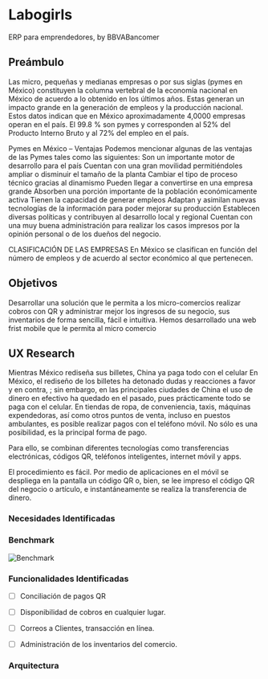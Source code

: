 # Labogirls
ERP para emprendedores, by BBVABancomer

## Preámbulo

Las micro, pequeñas y medianas empresas o por sus siglas (pymes en México) constituyen la columna vertebral de la economía nacional en México de acuerdo a lo obtenido en los últimos años. Estas generan un impacto grande en la generación de empleos y la producción nacional. Estos datos indican que en México aproximadamente 4,0000 empresas operan en el país. El 99.8 % son pymes y corresponden al 52% del Producto Interno Bruto y al 72% del empleo en el país.

Pymes en México – Ventajas
Podemos mencionar algunas de las ventajas de las Pymes tales como las siguientes:
Son un importante motor de desarrollo para el país
Cuentan con una gran movilidad permitiéndoles ampliar o disminuir el tamaño de la planta
Cambiar el tipo de proceso técnico gracias al dinamismo
Pueden llegar a convertirse en una empresa grande
Absorben una porción importante de la población económicamente activa
Tienen la capacidad de generar empleos
Adaptan y asimilan nuevas tecnologías de la información para poder mejorar su producción
Establecen diversas políticas y contribuyen al desarrollo local y regional
Cuentan con una muy buena administración para realizar los casos impresos por la opinión personal o de los dueños del negocio.

CLASIFICACIÓN DE LAS EMPRESAS
En México se clasifican en función del número de empleos y de acuerdo al sector económico al que pertenecen.

## Objetivos

Desarrollar una solución que le permita a los micro-comercios realizar cobros con QR y administrar mejor los ingresos de su negocio, sus inventarios de forma sencilla, fácil e intuitiva. Hemos desarrollado una web frist mobile que le permita al micro comercio 

## UX Research 
Mientras México rediseña sus billetes, China ya paga todo con el celular
En México, el rediseño de los billetes  ha detonado dudas y reacciones a favor y en contra, ; sin embargo, en las principales ciudades de China el uso de dinero en efectivo ha quedado en el pasado, pues prácticamente todo se paga con el celular.
En tiendas de ropa, de conveniencia, taxis, máquinas expendedoras, así como otros puntos de venta, incluso en puestos ambulantes, es posible realizar pagos con el teléfono móvil. No sólo es una posibilidad, es la principal forma de pago.

Para ello, se combinan diferentes tecnologías como transferencias electrónicas, códigos QR, teléfonos inteligentes, internet móvil y apps.

El procedimiento es fácil. Por medio de aplicaciones en el móvil se despliega en la pantalla un código QR o, bien, se lee impreso el código QR del negocio o artículo, e instantáneamente se realiza la transferencia de dinero.

### Necesidades Identificadas



### Benchmark

![Benchmark](images/qr.png)

### Funcionalidades Identificadas 

- [ ] Conciliación de pagos QR

- [ ] Disponibilidad de cobros en cualquier lugar. 

- [ ] Correos a Clientes, transacción en línea.

- [ ] Administración de los inventarios del comercio.

### Arquitectura 


